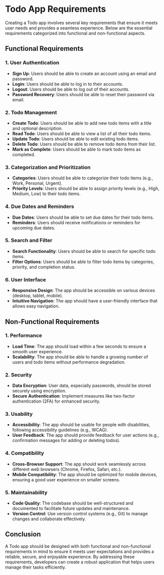 # Todo App Requirements

Creating a Todo app involves several key requirements that ensure it meets user needs and provides a seamless experience. Below are the essential requirements categorized into functional and non-functional aspects.

## Functional Requirements

### 1. User Authentication
- **Sign Up**: Users should be able to create an account using an email and password.
- **Login**: Users should be able to log in to their accounts.
- **Logout**: Users should be able to log out of their accounts.
- **Password Recovery**: Users should be able to reset their password via email.

### 2. Todo Management
- **Create Todo**: Users should be able to add new todo items with a title and optional description.
- **Read Todo**: Users should be able to view a list of all their todo items.
- **Update Todo**: Users should be able to edit existing todo items.
- **Delete Todo**: Users should be able to remove todo items from their list.
- **Mark as Complete**: Users should be able to mark todo items as completed.

### 3. Categorization and Prioritization
- **Categories**: Users should be able to categorize their todo items (e.g., Work, Personal, Urgent).
- **Priority Levels**: Users should be able to assign priority levels (e.g., High, Medium, Low) to their todo items.

### 4. Due Dates and Reminders
- **Due Dates**: Users should be able to set due dates for their todo items.
- **Reminders**: Users should receive notifications or reminders for upcoming due dates.

### 5. Search and Filter
- **Search Functionality**: Users should be able to search for specific todo items.
- **Filter Options**: Users should be able to filter todo items by categories, priority, and completion status.

### 6. User Interface
- **Responsive Design**: The app should be accessible on various devices (desktop, tablet, mobile).
- **Intuitive Navigation**: The app should have a user-friendly interface that allows easy navigation.

## Non-Functional Requirements

### 1. Performance
- **Load Time**: The app should load within a few seconds to ensure a smooth user experience.
- **Scalability**: The app should be able to handle a growing number of users and todo items without performance degradation.

### 2. Security
- **Data Encryption**: User data, especially passwords, should be stored securely using encryption.
- **Secure Authentication**: Implement measures like two-factor authentication (2FA) for enhanced security.

### 3. Usability
- **Accessibility**: The app should be usable for people with disabilities, following accessibility guidelines (e.g., WCAG).
- **User Feedback**: The app should provide feedback for user actions (e.g., confirmation messages for adding or deleting todos).

### 4. Compatibility
- **Cross-Browser Support**: The app should work seamlessly across different web browsers (Chrome, Firefox, Safari, etc.).
- **Mobile Compatibility**: The app should be optimized for mobile devices, ensuring a good user experience on smaller screens.

### 5. Maintainability
- **Code Quality**: The codebase should be well-structured and documented to facilitate future updates and maintenance.
- **Version Control**: Use version control systems (e.g., Git) to manage changes and collaborate effectively.

## Conclusion

A Todo app should be designed with both functional and non-functional requirements in mind to ensure it meets user expectations and provides a reliable, secure, and enjoyable experience. By addressing these requirements, developers can create a robust application that helps users manage their tasks efficiently.